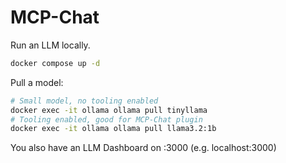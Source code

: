 # MCP-Chat

Run an LLM locally.

```bash
docker compose up -d
```

Pull a model:
```bash
# Small model, no tooling enabled
docker exec -it ollama ollama pull tinyllama
# Tooling enabled, good for MCP-Chat plugin
docker exec -it ollama ollama pull llama3.2:1b
```

You also have an LLM Dashboard on <host>:3000 (e.g. localhost:3000)


